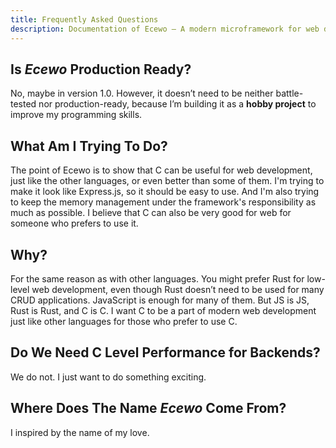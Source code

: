 ```yaml
---
title: Frequently Asked Questions
description: Documentation of Ecewo — A modern microframework for web development in C
---
```


## Is *Ecewo* Production Ready?

No, maybe in version 1.0. However, it doesn’t need to be neither battle-tested nor production-ready, because I’m building it as a **hobby project** to improve my programming skills.

## What Am I Trying To Do?

The point of Ecewo is to show that C can be useful for web development, just like the other languages, or even better than some of them. I'm trying to make it look like Express.js, so it should be easy to use. And I'm also trying to keep the memory management under the framework's responsibility as much as possible. I believe that C can also be very good for web for someone who prefers to use it.

## Why?

For the same reason as with other languages. You might prefer Rust for low-level web development, even though Rust doesn’t need to be used for many CRUD applications. JavaScript is enough for many of them. But JS is JS, Rust is Rust, and C is C. I want C to be a part of modern web development just like other languages for those who prefer to use C.

## Do We Need C Level Performance for Backends?

We do not. I just want to do something exciting.

## Where Does The Name *Ecewo* Come From?

I inspired by the name of my love.
